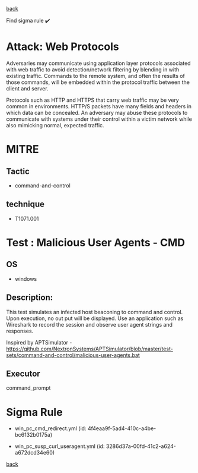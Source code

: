 
[back](../index.md)

Find sigma rule :heavy_check_mark: 

# Attack: Web Protocols 

Adversaries may communicate using application layer protocols associated with web traffic to avoid detection/network filtering by blending in with existing traffic. Commands to the remote system, and often the results of those commands, will be embedded within the protocol traffic between the client and server. 

Protocols such as HTTP and HTTPS that carry web traffic may be very common in environments. HTTP/S packets have many fields and headers in which data can be concealed. An adversary may abuse these protocols to communicate with systems under their control within a victim network while also mimicking normal, expected traffic. 

# MITRE
## Tactic
  - command-and-control


## technique
  - T1071.001


# Test : Malicious User Agents - CMD
## OS
  - windows


## Description:
This test simulates an infected host beaconing to command and control. Upon execution, no out put will be displayed. 
Use an application such as Wireshark to record the session and observe user agent strings and responses.

Inspired by APTSimulator - https://github.com/NextronSystems/APTSimulator/blob/master/test-sets/command-and-control/malicious-user-agents.bat


## Executor
command_prompt

# Sigma Rule
 - win_pc_cmd_redirect.yml (id: 4f4eaa9f-5ad4-410c-a4be-bc6132b0175a)

 - win_pc_susp_curl_useragent.yml (id: 3286d37a-00fd-41c2-a624-a672dcd34e60)



[back](../index.md)
